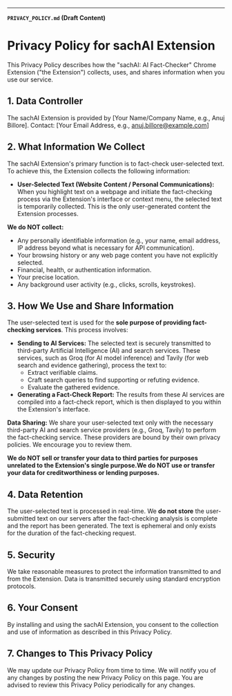 
---

**`PRIVACY_POLICY.md` (Draft Content)**

# Privacy Policy for sachAI Extension

This Privacy Policy describes how the "sachAI: AI Fact-Checker" Chrome Extension ("the Extension") collects, uses, and shares information when you use our service.

## 1. Data Controller

The sachAI Extension is provided by [Your Name/Company Name, e.g., Anuj Billore].
Contact: [Your Email Address, e.g., anuj.billore@example.com]

## 2. What Information We Collect

The sachAI Extension's primary function is to fact-check user-selected text. To achieve this, the Extension collects the following information:

- **User-Selected Text (Website Content / Personal Communications):** When you highlight text on a webpage and initiate the fact-checking process via the Extension's interface or context menu, the selected text is temporarily collected. This is the only user-generated content the Extension processes.

**We do NOT collect:**

- Any personally identifiable information (e.g., your name, email address, IP address beyond what is necessary for API communication).
- Your browsing history or any web page content you have not explicitly selected.
- Financial, health, or authentication information.
- Your precise location.
- Any background user activity (e.g., clicks, scrolls, keystrokes).

## 3. How We Use and Share Information

The user-selected text is used for the **sole purpose of providing fact-checking services**. This process involves:

- **Sending to AI Services:** The selected text is securely transmitted to third-party Artificial Intelligence (AI) and search services. These services, such as Groq (for AI model inference) and Tavily (for web search and evidence gathering), process the text to:
    - Extract verifiable claims.
    - Craft search queries to find supporting or refuting evidence.
    - Evaluate the gathered evidence.
- **Generating a Fact-Check Report:** The results from these AI services are compiled into a fact-check report, which is then displayed to you within the Extension's interface.

**Data Sharing:**
We share your user-selected text only with the necessary third-party AI and search service providers (e.g., Groq, Tavily) to perform the fact-checking service. These providers are bound by their own privacy policies. We encourage you to review them.

**We do NOT sell or transfer your data to third parties for purposes unrelated to the Extension's single purpose.We do NOT use or transfer your data for creditworthiness or lending purposes.**

## 4. Data Retention

The user-selected text is processed in real-time. We **do not store** the user-submitted text on our servers after the fact-checking analysis is complete and the report has been generated. The text is ephemeral and only exists for the duration of the fact-checking request.

## 5. Security

We take reasonable measures to protect the information transmitted to and from the Extension. Data is transmitted securely using standard encryption protocols.

## 6. Your Consent

By installing and using the sachAI Extension, you consent to the collection and use of information as described in this Privacy Policy.

## 7. Changes to This Privacy Policy


We may update our Privacy Policy from time to time. We will notify you of any changes by posting the new Privacy Policy on this page. You are advised to review this Privacy Policy periodically for any changes.
